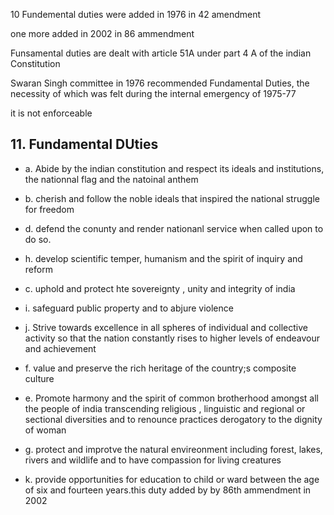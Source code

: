 10 Fundemental duties were added in 1976 in 42 amendment

one more added in 2002 in 86 ammendment

Funsamental duties are dealt with article 51A under part 4 A of the indian Constitution

Swaran Singh committee in 1976 recommended Fundamental Duties, the necessity of which was felt during the internal emergency of 1975-77

it is not enforceable

## 11. Fundamental DUties

- a. Abide by the indian constitution and respect its ideals and institutions, the nationnal flag and the natoinal anthem

- b. cherish and follow the noble ideals that inspired the national struggle for freedom

- d. defend the conunty and render nationanl service when called upon to do so.
- h. develop scientific temper, humanism and the spirit of inquiry and reform

- c. uphold and protect hte sovereignty , unity and integrity of india

- i. safeguard public property and to abjure violence
- j. Strive towards excellence in all spheres of individual and collective activity so that the nation  constantly rises to higher levels of endeavour and achievement 

- f. value and preserve the rich heritage of the country;s composite culture
- e. Promote harmony and the spirit of common brotherhood amongst all the people of india transcending religious , linguistic and regional or sectional diversities and to renounce practices derogatory to the dignity of woman
- g. protect and improtve the natural envireonment including forest, lakes, rivers and wildlife and to have compassion for living creatures
- k. provide opportunities for education to child or ward between the age of six and fourteen years.this duty added by by 86th ammendment in 2002



